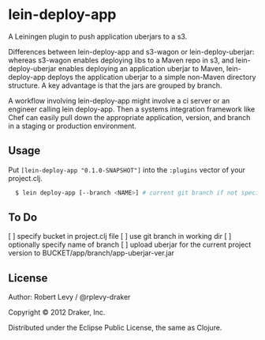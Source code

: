 # lein-deploy-app

A Leiningen plugin to push application uberjars to a s3.

Differences between lein-deploy-app and s3-wagon or lein-deploy-uberjar:
whereas s3-wagon enables deploying libs to a Maven repo in s3, and
lein-deploy-uberjar enables deploying an application uberjar to Maven,
lein-deploy-app deploys the application uberjar to a simple non-Maven
directory structure. A key advantage is that the jars are grouped by branch.

A workflow involving lein-deploy-app might involve a ci server or an engineer
calling lein deploy-app. Then a systems integration framework like Chef can
easily pull down the appropriate application, version, and branch in a staging
or production environment.

## Usage

Put `[lein-deploy-app "0.1.0-SNAPSHOT"]` into the `:plugins` vector of your
project.clj.

```bash
  $ lein deploy-app [--branch <NAME>] # current git branch if not specified
```

## To Do

[ ] specify bucket in project.clj file
[ ] use git branch in working dir
  [ ] optionally specify name of branch
[ ] upload uberjar for the current project version
    to BUCKET/app/branch/app-uberjar-ver.jar

## License

Author: Robert Levy / @rplevy-draker

Copyright © 2012 Draker, Inc.

Distributed under the Eclipse Public License, the same as Clojure.
